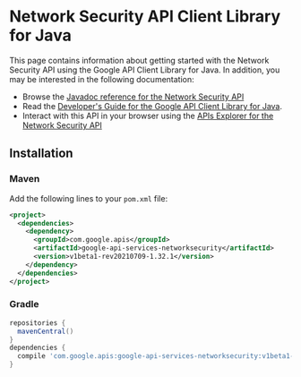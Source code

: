 # Network Security API Client Library for Java



This page contains information about getting started with the Network Security API
using the Google API Client Library for Java. In addition, you may be interested
in the following documentation:

* Browse the [Javadoc reference for the Network Security API][javadoc]
* Read the [Developer's Guide for the Google API Client Library for Java][google-api-client].
* Interact with this API in your browser using the [APIs Explorer for the Network Security API][api-explorer]

## Installation

### Maven

Add the following lines to your `pom.xml` file:

```xml
<project>
  <dependencies>
    <dependency>
      <groupId>com.google.apis</groupId>
      <artifactId>google-api-services-networksecurity</artifactId>
      <version>v1beta1-rev20210709-1.32.1</version>
    </dependency>
  </dependencies>
</project>
```

### Gradle

```gradle
repositories {
  mavenCentral()
}
dependencies {
  compile 'com.google.apis:google-api-services-networksecurity:v1beta1-rev20210709-1.32.1'
}
```

[javadoc]: https://googleapis.dev/java/google-api-services-networksecurity/latest/index.html
[google-api-client]: https://github.com/googleapis/google-api-java-client/
[api-explorer]: https://developers.google.com/apis-explorer/#p/networksecurity/v1/
